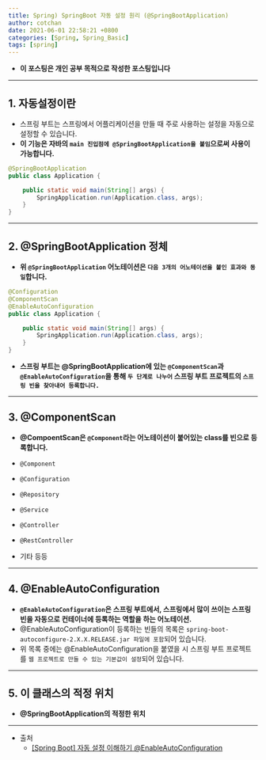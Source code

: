 ```yaml
---
title: Spring) SpringBoot 자동 설정 원리 (@SpringBootApplication)
author: cotchan 
date: 2021-06-01 22:58:21 +0800 
categories: [Spring, Spring_Basic]
tags: [spring] 
---
```


+ **이 포스팅은 개인 공부 목적으로 작성한 포스팅입니다**

---

## 1. 자동설정이란

+ 스프링 부트는 스프링에서 어플리케이션을 만들 때 주로 사용하는 설정을 자동으로 설정할 수 있습니다.
+ **이 기능은 자바의 `main 진입점에 @SpringBootApplication을 붙임`으로써 사용이 가능합니다.**

```java
@SpringBootApplication
public class Application {

    public static void main(String[] args) {
        SpringApplication.run(Application.class, args);
    }
}
```

---

## 2. @SpringBootApplication 정체

+ **위 `@SpringBootApplication` 어노테이션은 `다음 3개의 어노테이션을 붙인 효과와 동일`합니다.**

```java
@Configuration
@ComponentScan
@EnableAutoConfiguration
public class Application {

    public static void main(String[] args) {
        SpringApplication.run(Application.class, args);
    }
}
```

+ **스프링 부트는 @SpringBootApplication에 있는 `@ComponentScan`과 `@EnableAutoConfiguration`을 통해 `두 단계로 나누어` 스프링 부트 프로젝트의 `스프링 빈을 찾아내어 등록합니다.`**

---

## 3. @ComponentScan

+ **@CompoentScan은 `@Component`라는 어노테이션이 붙어있는 class를 빈으로 등록합니다.**

+ `@Component`
+ `@Configuration`
+ `@Repository`
+ `@Service`
+ `@Controller`
+ `@RestController`
+ 기타 등등

---

## 4. @EnableAutoConfiguration 

+ **`@EnableAutoConfiguration`은 스프링 부트에서, 스프링에서 많이 쓰이는 스프링 빈을 자동으로 컨테이너에 등록하는 역할을 하는 어노테이션.**
+ @EnableAutoConfiguration이 등록하는 빈들의 목록은 `spring-boot-autoconfigure-2.X.X.RELEASE.jar 파일에 포함`되어 있습니다.
+ 위 목록 중에는 @EnableAutoConfiguration을 붙였을 시 스프링 부트 프로젝트를 `웹 프로젝트로 만들 수 있는 기본값이 설정`되어 있습니다.

---

## 5. 이 클래스의 적정 위치

+ **@SpringBootApplication의 적정한 위치**



---

+ 출처
  + [[Spring Boot] 자동 설정 이해하기 @EnableAutoConfiguration](https://cornswrold.tistory.com/314)
